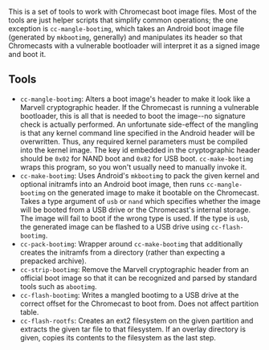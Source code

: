 This is a set of tools to work with Chromecast boot image files. Most of the
tools are just helper scripts that simplify common operations; the one exception
is `cc-mangle-bootimg`, which takes an Android boot image file (generated by
`mkbootimg`, generally) and manipulates its header so that Chromecasts with a
vulnerable bootloader will interpret it as a signed image and boot it.

Tools
------

- `cc-mangle-bootimg`: Alters a boot image's header to make it look like a
    Marvell cryptographic header. If the Chromecast is running a vulnerable
    bootloader, this is all that is needed to boot the image--no signature
    check is actually performed. An unfortunate side-effect of the mangling
    is that any kernel command line specified in the Android header will be
    overwritten. Thus, any required kernel parameters must be compiled into
    the kernel image. The key id embedded in the cryptographic header should
    be `0x02` for NAND boot and `0x82` for USB boot. `cc-make-bootimg` wraps
    this program, so you won't usually need to manually invoke it.
- `cc-make-bootimg`: Uses Android's `mkbootimg` to pack the given kernel and
    optional initramfs into an Android boot image, then runs `cc-mangle-bootimg`
    on the generated image to make it bootable on the Chromecast. Takes a type
    argument of `usb` or `nand` which specifies whether the image will be
    booted from a USB drive or the Chromecast's internal storage. The image will
    fail to boot if the wrong type is used. If the type is `usb`, the generated
    image can be flashed to a USB drive using `cc-flash-bootimg`.
- `cc-pack-bootimg`: Wrapper around `cc-make-bootimg` that additionally creates
    the initramfs from a directory (rather than expecting a prepacked archive).
- `cc-strip-bootimg`: Remove the Marvell cryptographic header from an official
    boot image so that it can be recognized and parsed by standard tools such
    as `abootimg`.
- `cc-flash-bootimg`: Writes a mangled bootimg to a USB drive at the correct
    offset for the Chromecast to boot from. Does not affect partition table.
- `cc-flash-rootfs`: Creates an ext2 filesystem on the given partition and
    extracts the given tar file to that filesystem. If an overlay directory is
    given, copies its contents to the filesystem as the last step.
